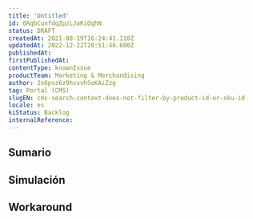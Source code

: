 ```yaml
---
title: 'Untitled'
id: 6RqbCunfdqZpzLJaKiOqhN
status: DRAFT
createdAt: 2021-08-19T16:24:41.110Z
updatedAt: 2022-12-22T20:51:46.600Z
publishedAt: 
firstPublishedAt: 
contentType: knownIssue
productTeam: Marketing & Merchandising
author: 2o8pvz6z9hvxvhSoKAiZzg
tag: Portal (CMS)
slugEN: cms-search-context-does-not-filter-by-product-id-or-sku-id
locale: es
kiStatus: Backlog
internalReference: 
---
```


## Sumario



## Simulación



## Workaround



